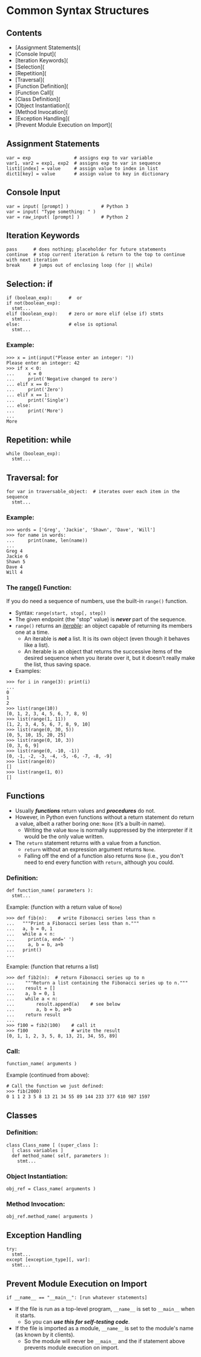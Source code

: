 # Common Syntax Structures

## Contents
- [Assignment Statements](
- [Console Input](
- [Iteration Keywords](
- [Selection](
- [Repetition](
- [Traversal](
- [Function Definition](
- [Function Call](
- [Class Definition](
- [Object Instantiation](
- [Method Invocation](
- [Exception Handling](
- [Prevent Module Execution on Import](

## Assignment Statements
```
var = exp                # assigns exp to var variable
var1, var2 = exp1, exp2  # assigns exp to var in sequence
list1[index] = value     # assign value to index in list
dict1[key] = value       # assign value to key in dictionary
```

## Console Input
```
var = input( [prompt] )            # Python 3
var = input( "Type something: " )
var = raw_input( [prompt] )        # Python 2
```

## Iteration Keywords
```
pass      # does nothing; placeholder for future statements
continue  # stop current iteration & return to the top to continue with next iteration
break     # jumps out of enclosing loop (for || while)
```

## Selection: if
```
if (boolean_exp):      #  or
if not(boolean_exp):
  stmt...
elif (boolean_exp):    # zero or more elif (else if) stmts
  stmt...
else:                  # else is optional
  stmt...
```

### Example: 
```
>>> x = int(input("Please enter an integer: "))
Please enter an integer: 42
>>> if x < 0:
...     x = 0
...     print('Negative changed to zero')
... elif x == 0:
...     print('Zero')
... elif x == 1:
...     print('Single')
... else:
...     print('More')
...
More
```

## Repetition: while
```
while (boolean_exp):
  stmt...
```

## Traversal: for
```
for var in traversable_object:  # iterates over each item in the sequence
  stmt...
```

### Example: 
```
>>> words = ['Greg', 'Jackie', 'Shawn', 'Dave', 'Will']
>>> for name in words:
...     print(name, len(name))
... 
Greg 4
Jackie 6
Shawn 5
Dave 4
Will 4
```

### The [range()](https://docs.python.org/3.12/library/stdtypes.html#range) Function:

If you do need a sequence of numbers, use the built-in `range()` function.
- Syntax: `range(start, stop[, step])`
- The given endpoint (the "stop" value) is ***never*** part of the sequence.
- `range()` returns an *[iterable](https://docs.python.org/3.12/glossary.html#term-iterable)*: an object capable of returning its members one at a time.
  - An iterable is ***not*** a list. It is its own object (even though it behaves like a list).
  - An iterable is an object that returns the successive items of the desired sequence when you iterate over it, but it doesn’t really make the list, thus saving space.
- Examples: 
```
>>> for i in range(3): print(i)
... 
0
1
2
>>> list(range(10))
[0, 1, 2, 3, 4, 5, 6, 7, 8, 9]
>>> list(range(1, 11))
[1, 2, 3, 4, 5, 6, 7, 8, 9, 10]
>>> list(range(0, 30, 5))
[0, 5, 10, 15, 20, 25]
>>> list(range(0, 10, 3))
[0, 3, 6, 9]
>>> list(range(0, -10, -1))
[0, -1, -2, -3, -4, -5, -6, -7, -8, -9]
>>> list(range(0))
[]
>>> list(range(1, 0))
[]
```

## Functions
- Usually ***functions*** return values and ***procedures*** do not.
- However, in Python even functions without a return statement do return a value, albeit a rather boring one: `None` (it’s a built-in name).
  - Writing the value `None` is normally suppressed by the interpreter if it would be the only value written.
- The `return` statement returns with a value from a function.
  - `return` without an expression argument returns `None`.
  - Falling off the end of a function also returns `None` (i.e., you don't need to end every function with `return`, although you could.

### Definition:
```
def function_name( parameters ):
  stmt...
```

Example: (function with a return value of `None`)
```
>>> def fib(n):    # write Fibonacci series less than n
...   """Print a Fibonacci series less than n."""
...   a, b = 0, 1
...   while a < n:
...     print(a, end=' ')
...     a, b = b, a+b
...   print()
...
```

Example: (function that returns a list)
```
>>> def fib2(n):  # return Fibonacci series up to n
...    """Return a list containing the Fibonacci series up to n."""
...    result = []
...    a, b = 0, 1
...    while a < n:
...        result.append(a)    # see below
...        a, b = b, a+b
...    return result
...
>>> f100 = fib2(100)    # call it
>>> f100                # write the result
[0, 1, 1, 2, 3, 5, 8, 13, 21, 34, 55, 89]
```

### Call: 
```
function_name( arguments )
```

Example (continued from above): 
```
# Call the function we just defined:
>>> fib(2000)
0 1 1 2 3 5 8 13 21 34 55 89 144 233 377 610 987 1597
```

## Classes

### Definition:
```
class Class_name [ (super_class ]:
  [ class variables ]
  def method_name( self, parameters ):
    stmt...
```

### Object Instantiation:
```
obj_ref = Class_name( arguments )
```

### Method Invocation: 
```
obj_ref.method_name( arguments )
```

## Exception Handling
```
try:
  stmt...
except [exception_type][, var]:
  stmt...
```

## Prevent Module Execution on Import
```
if __name__ == "__main__": [run whatever statements]
```
- If the file is run as a top-level program, `__name__` is set to `__main__` when it starts.
  - So you can ***use this for self-testing code***.
- If the file is imported as a module, `__name__` is set to the module's name (as known by it clients).
  - So the module will never be `__main__` and the if statement above prevents module execution on import.
 
